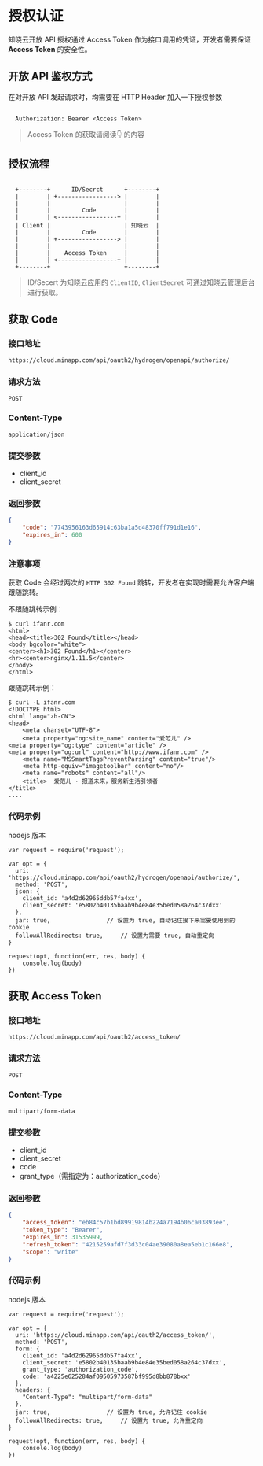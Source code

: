# 授权认证

知晓云开放 API 授权通过 Access Token 作为接口调用的凭证，开发者需要保证 **Access Token** 的安全性。

## 开放 API 鉴权方式

在对开放 API 发起请求时，均需要在 HTTP Header 加入一下授权参数

```

  Authorization: Bearer <Access Token>

```

> Access Token 的获取请阅读👇 的内容


## 授权流程

```

  +--------+      ID/Secrct      +--------+
  |        | +-----------------> |        |
  |        |                     |        |
  |        |         Code        |        |
  |        | <-----------------+ |        |
  | Client |                     | 知晓云  |
  |        |         Code        |        |
  |        | +-----------------> |        |
  |        |                     |        |
  |        |    Access Token     |        |
  |        | <-----------------+ |        |
  +--------+                     +--------+

```

> ID/Secert 为知晓云应用的 `ClientID`, `ClientSecret` 可通过知晓云管理后台进行获取。

## 获取 Code

### 接口地址

`https://cloud.minapp.com/api/oauth2/hydrogen/openapi/authorize/`

### 请求方法

`POST`

### Content-Type

`application/json`

### 提交参数

  - client_id
  - client_secret

### 返回参数

```json
{
    "code": "7743956163d65914c63ba1a5d48370ff791d1e16",
    "expires_in": 600
}
```

### 注意事项

获取 Code 会经过两次的 `HTTP 302 Found` 跳转，开发者在实现时需要允许客户端跟随跳转。

不跟随跳转示例：

```
$ curl ifanr.com
<html>
<head><title>302 Found</title></head>
<body bgcolor="white">
<center><h1>302 Found</h1></center>
<hr><center>nginx/1.11.5</center>
</body>
</html>
```

跟随跳转示例：

```
$ curl -L ifanr.com
<!DOCTYPE html>
<html lang="zh-CN">
<head>
    <meta charset="UTF-8">
    <meta property="og:site_name" content="爱范儿" />
<meta property="og:type" content="article" />
<meta property="og:url" content="http://www.ifanr.com" />
    <meta name="MSSmartTagsPreventParsing" content="true"/>
    <meta http-equiv="imagetoolbar" content="no"/>
    <meta name="robots" content="all"/>
    <title>  爱范儿 · 报道未来，服务新生活引领者
</title>
....
```

### 代码示例 

nodejs 版本

```
var request = require('request');

var opt = {
  uri: 'https://cloud.minapp.com/api/oauth2/hydrogen/openapi/authorize/',
  method: 'POST',
  json: {
    client_id: 'a4d2d62965ddb57fa4xx',
    client_secret: 'e5802b40135baab9b4e84e35bed058a264c37dxx'
  },
  jar: true,                // 设置为 true, 自动记住接下来需要使用到的 cookie 
  followAllRedirects: true,     // 设置为需要 true, 自动重定向
}

request(opt, function(err, res, body) {
    console.log(body)
})
```


## 获取 Access Token

### 接口地址

`https://cloud.minapp.com/api/oauth2/access_token/`

### 请求方法

`POST`

### Content-Type

`multipart/form-data`

### 提交参数

  - client_id
  - client_secret
  - code
  - grant_type（需指定为：authorization_code）

### 返回参数

```json
{
    "access_token": "eb84c57b1bd89919814b224a7194b06ca03893ee",
    "token_type": "Bearer",
    "expires_in": 31535999,
    "refresh_token": "4215259afd7f3d33c04ae39080a8ea5eb1c166e8",
    "scope": "write"
}
```

### 代码示例 

nodejs 版本

```
var request = require('request');

var opt = {
  uri: 'https://cloud.minapp.com/api/oauth2/access_token/',
  method: 'POST',
  form: {
    client_id: 'a4d2d62965ddb57fa4xx',
    client_secret: 'e5802b40135baab9b4e84e35bed058a264c37dxx',
    grant_type: 'authorization_code',
    code: 'a4225e625284af09505973587bf995d8bb878bxx'
  },
  headers: {
    "Content-Type": "multipart/form-data"
  },
  jar: true,                // 设置为 true, 允许记住 cookie 
  followAllRedirects: true,     // 设置为 true, 允许重定向
}

request(opt, function(err, res, body) {
    console.log(body)
})
```